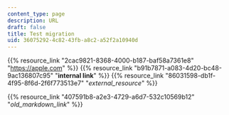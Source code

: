 ```yaml
---
content_type: page
description: URL
draft: false
title: Test migration
uid: 36075292-4c82-43fb-a8c2-a52f2a10940d
---
```

{{% resource_link "2cac9821-8368-4000-b187-baf58a7361e8" "https://apple.com" %}} {{% resource_link "b91b7871-a083-4d20-bc48-9ac136807c95" "**internal link**" %}} {{% resource_link "86031598-db1f-4f95-8f6d-2f6f773513e7" "*external\_resource*" %}}

{{% resource_link "407591b8-a2e3-4729-a6d7-532c10569b12" "*old\_markdown\_link*" %}}